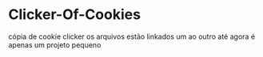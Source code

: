 # Clicker-Of-Cookies
cópia de cookie clicker
os arquivos estão linkados um ao outro até agora é apenas um projeto pequeno
